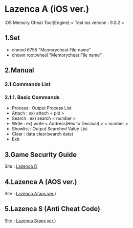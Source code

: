 # Lazenca A (iOS ver.)
iOS Memory Cheat Tool(Engine)
< Test ios version : 9.0.2 >

## 1.Set
* chmod 6755 "Memorycheat File name"
* chown root:wheel "Memorycheat File name"

## 2.Manual
### 2.1.Commands List
### 2.1.1. Basic Commands
* Process : Output Process List
* Attach : ex) attach < pid >
* Search : ex) search < number >
* Write : ex) write < Address(Hex to Decimal) > < number >
* Showlist : Output Searched Value List
* Clear : data clear(search data)
* Exit 

## 3.Game Security Guide
Site : [Lazenca D](http://greycheatinglab.com/)

## 4.Lazenca A (AOS ver.)
Site : [Lazenca A(aos ver.)](https://github.com/Lazenca/Lazenca-A-Andoird)

## 5.Lazenca S (Anti Cheat Code)
Site : [Lazenca S(aos ver.)](https://github.com/Lazenca/Lazenca-S)

